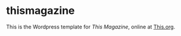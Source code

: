 # thismagazine
This is the Wordpress template for _This Magazine_, online at [This.org](http://this.org/).

